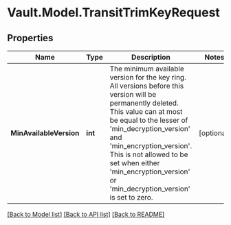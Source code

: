 # Vault.Model.TransitTrimKeyRequest

## Properties

Name | Type | Description | Notes
------------ | ------------- | ------------- | -------------
**MinAvailableVersion** | **int** | The minimum available version for the key ring. All versions before this version will be permanently deleted. This value can at most be equal to the lesser of &#39;min_decryption_version&#39; and &#39;min_encryption_version&#39;. This is not allowed to be set when either &#39;min_encryption_version&#39; or &#39;min_decryption_version&#39; is set to zero. | [optional] 

[[Back to Model list]](../README.md#documentation-for-models) [[Back to API list]](../README.md#documentation-for-api-endpoints) [[Back to README]](../README.md)

